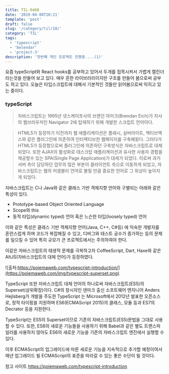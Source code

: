 ```yaml
---
title: TIL-0408
date: '2019-04-08T20:21'
template: 'post'
draft: false
slug: '/category/til/18/'
category: 'TIL'
tags:
  - 'typescript'
  - 'belendar'
  - 'project-3'
description: '첫번째 개인 프로젝트 진행중....(1)'
---
```


요즘 typeScript와 React hooks를 공부하고 있어서 두개를 접목시켜서 가볍게 캘린더라는것을 만들어 보고 있다.
매우 흔한 라이브러리이지만 구조를 만들어 봄으로써 공부도 하고 있다.
오늘은 타입스크립트에 대해서 기본적인 것들만 읽어봄으로써 익히고 있는 중이다.

### typeScript

> 자바스크립트는 1995년 넷스케이프사의 브렌던 아이크(Brendan Eich)가 자사의 웹브라우저인 Navigator 2에 탑재하기 위해 개발한 스크립트 언어이다.

> HTML5가 등장하기 이전까지 웹 애플리케이션은 플래시, 실버라이트, 액티브엑스와 같은 플러그인에 의존하여 인터랙티브한 웹페이지를 구축해왔다. 그러다가 HTML5가 등장함으로써 플러그인에 의존하던 구축방식은 자바스크립트로 대체되었다. 또한 AJAX의 활성화로 데스크탑 애플리케이션과 유사한 사용자 경험을 제공할수 있는 SPA(Single Page Application)가 대세가 되었다. 이로써 과거 서버 측이 담당하던 업무의 많은 부분이 클라이언트 측으로 이동하게 되었고, 자바스크립트는 웹의 어셈블리 언어로 불릴 만큼 중요한 언어로 그 위상이 높아지게 되었다.

자바스크립트는 C나 Java와 같은 클래스 기반 객체지향 언어와 구별되는 아래와 같은 특성이 있다.

- Prototype-based Object Oriented Language
- Scope와 this
- 동적 타입(dynamic typed) 언어 혹은 느슨한 타입(loosely typed) 언어

이와 같은 특성은 클래스 기반 객체지향 언어(Java, C++, C#등) 에 익숙한 개발자를 혼란스럽게 하며 코드가 복잡해질 수 있고, 디버그와 테스트 공수가 증가하는 등의 문제를 일으킬 수 있어 특히 규모가 큰 프로젝트에서는 주의하여야 한다.

이같은 자바스크립트의 태생적 문제를 극복하고자 CoffeeScript, Dart, Haxe와 같은 AltJS(자바스크립트의 대체 언어)가 등장하였다.

![출처:https://poiemaweb.com/typescript-introduction/](https://poiemaweb.com/img/typescript-superset.png)

TypeScript 또한 자바스크립트 대체 언어의 하나로써 자바스크립트(ES5)의 Superset(상위확장)이다. C#의 창시자인 덴마크 출신 소프트웨어 엔지니어 Anders Hejlsberg가 개발을 주도한 TypeScript 는 Microsoft에서 2012년 발표한 오픈소스로, 정적 타이핑을 지원하며 ES6(ECMAScript 2015)의 클래스, 모듈 등과 ES7의 Decrator 등을 지원한다.

TypeScript는 ES5의 Superset이므로 기존의 자바스크립트(ES5)문법을 그대로 사용할 수 있다. 또한, ES6의 새로운 기능들을 사용하기 위해 Babel과 같은 별도 트랜스파일러를 사용하지 않아도 ES6의 새로운 기능을 기존의 자바스크립트 엔진에서 실행할 수 있다.

이후 ECMAScript의 업그레이드에 따른 새로운 기능을 지속적으로 추가할 예정이여서 매년 업그레이드 될 ECMAScript의 표준을 따라갈 수 있는 좋은 수단이 될 것이다.

참고 사이트
https://poiemaweb.com/typescript-introduction
